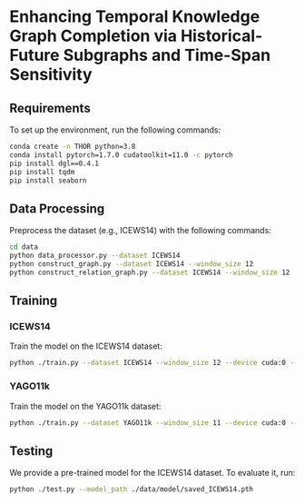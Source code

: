 # Enhancing Temporal Knowledge Graph Completion via Historical-Future Subgraphs and Time-Span Sensitivity

## Requirements

To set up the environment, run the following commands:

```bash
conda create -n THOR python=3.8
conda install pytorch=1.7.0 cudatoolkit=11.0 -c pytorch
pip install dgl==0.4.1
pip install tqdm
pip install seaborn
```

## Data Processing

Preprocess the dataset (e.g., ICEWS14) with the following commands:

```bash
cd data
python data_processor.py --dataset ICEWS14
python construct_graph.py --dataset ICEWS14 --window_size 12
python construct_relation_graph.py --dataset ICEWS14 --window_size 12
```

## Training

### ICEWS14

Train the model on the ICEWS14 dataset:

```bash
python ./train.py --dataset ICEWS14 --window_size 12 --device cuda:0 --aT_ratio 0.85 --rel_ratio 0.2
```

### YAGO11k

Train the model on the YAGO11k dataset:

```bash
python ./train.py --dataset YAGO11k --window_size 11 --device cuda:0 --aT_ratio 0.8 --rel_ratio 0.05
```

## Testing

We provide a pre-trained model for the ICEWS14 dataset. To evaluate it, run:

```bash
python ./test.py --model_path ./data/model/saved_ICEWS14.pth
```